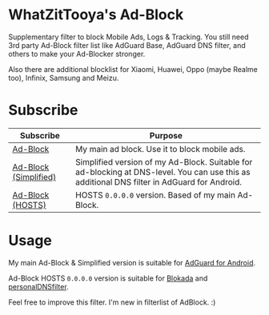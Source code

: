 # WhatZitTooya's Ad-Block
Supplementary filter to block Mobile Ads, Logs & Tracking. You still need 3rd party Ad-Block filter list like AdGuard Base, AdGuard DNS filter, and others to make your Ad-Blocker stronger.

Also there are additional blocklist for Xiaomi, Huawei, Oppo (maybe Realme too), Infinix, Samsung and Meizu.

# Subscribe
**Subscribe** | **Purpose**
------------ | -------------
[Ad-Block](https://github.com/What-Zit-Tooya/Ad-Block/raw/main/Main-Blocklist/Ad-Block.txt) | My main ad block. Use it to block mobile ads.
[Ad-Block (Simplified)](https://github.com/What-Zit-Tooya/Ad-Block/raw/main/Main-Blocklist/Ad-Block-Simplified.txt) | Simplified version of my Ad-Block. Suitable for ad-blocking at DNS-level. You can use this as additional DNS filter in AdGuard for Android.
[Ad-Block (HOSTS)](https://github.com/What-Zit-Tooya/Ad-Block/raw/main/Main-Blocklist/Ad-Block-HOSTS.txt) | HOSTS `0.0.0.0` version. Based of my main Ad-Block.

# Usage
My main Ad-Block & Simplified version is suitable for [AdGuard for Android](https://anonym.to/?https://adguard.com/en/adguard-android/overview.html).

Ad-Block HOSTS `0.0.0.0` version is suitable for [Blokada](https://anonym.to/?https://blokada.org/) and [personalDNSfilter](https://anonym.to/?https://www.zenz-solutions.de/personaldnsfilter-wp/).

Feel free to improve this filter. I'm new in filterlist of AdBlock. :)

